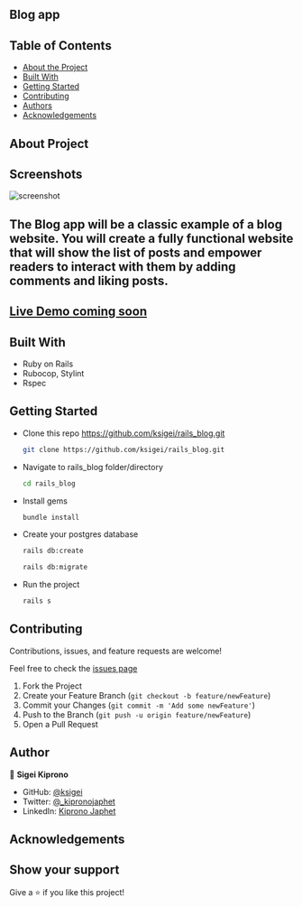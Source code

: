 ## Blog app

## Table of Contents

* [About the Project](#about-the-project)
* [Built With](#built-with)
* [Getting Started](#getting-started)
* [Contributing](#contributing)
* [Authors](#author)
* [Acknowledgements](#acknowledgements)

## About Project
## Screenshots
![screenshot](./#)

## The Blog app will be a classic example of a blog website. You will create a fully functional website that will show the list of posts and empower readers to interact with them by adding comments and liking posts.
## [Live Demo coming soon](#)

## Built With

* Ruby on Rails
* Rubocop, Stylint
* Rspec

## Getting Started

* Clone this repo <https://github.com/ksigei/rails_blog.git>

    ```bash
    git clone https://github.com/ksigei/rails_blog.git
    ```

* Navigate to rails_blog folder/directory

    ```bash
    cd rails_blog
    ```

* Install gems

    ```bash
    bundle install
    ```

* Create your postgres database

    ```bash
    rails db:create
    ```
    ```bash
    rails db:migrate
    ```
* Run the project

    ```bash
    rails s
    ```
## Contributing

Contributions, issues, and feature requests are welcome!

Feel free to check the [issues page](../../issues)

  1. Fork the Project
  2. Create your Feature Branch (`git checkout -b feature/newFeature`)
  3. Commit your Changes (`git commit -m 'Add some newFeature'`)
  4. Push to the Branch (`git push -u origin feature/newFeature`)
  5. Open a Pull Request

## Author

👤 **Sigei Kiprono**

- GitHub: [@ksigei](https://github.com/ksigei)
- Twitter: [@_kipronojaphet](https://twitter.com/_kipronojaphet)
- LinkedIn: [Kiprono Japhet](https://www.linkedin.com/in/kiprono-japhet/)

## Acknowledgements

## Show your support

Give a ⭐️ if you like this project!